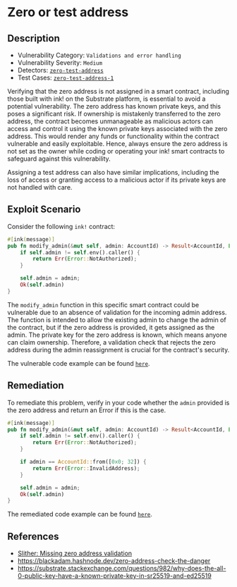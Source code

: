 # Zero or test address

## Description

- Vulnerability Category: `Validations and error handling`
- Vulnerability Severity: `Medium`
- Detectors: [`zero-test-address`](https://github.com/CoinFabrik/scout/tree/main/detectors/zero-or-test-address)
- Test Cases: [`zero-test-address-1`](https://github.com/CoinFabrik/scout/tree/main/test-cases/zero-or-test-address/zero-or-test-address-1)

Verifying that the zero address is not assigned in a smart contract, including those built with ink! on the Substrate platform, is essential to avoid a potential vulnerability. The zero address has known private keys, and this poses a significant risk. If ownership is mistakenly transferred to the zero address, the contract becomes unmanageable as malicious actors can access and control it using the known private keys associated with the zero address. This would render any funds or functionality within the contract vulnerable and easily exploitable. Hence, always ensure the zero address is not set as the owner while coding or operating your ink! smart contracts to safeguard against this vulnerability.

Assigning a test address can also have similar implications, including the loss of access or granting access to a malicious actor if its private keys are not handled with care.

## Exploit Scenario

Consider the following `ink!` contract:

```rust
#[ink(message)]
pub fn modify_admin(&mut self, admin: AccountId) -> Result<AccountId, Error> {
    if self.admin != self.env().caller() {
        return Err(Error::NotAuthorized);
    }

    self.admin = admin;
    Ok(self.admin)
}
```

The `modify_admin` function in this specific smart contract could be vulnerable due to an absence of validation for the incoming admin address. The function is intended to allow the existing admin to change the admin of the contract, but if the zero address is provided, it gets assigned as the admin. The private key for the zero address is known, which means anyone can claim ownership. Therefore, a validation check that rejects the zero address during the admin reassignment is crucial for the contract's security.

The vulnerable code example can be found [`here`](https://github.com/CoinFabrik/scout/tree/main/test-cases/zero-or-test-address/zero-or-test-address-1/vulnerable-example).

## Remediation

To remediate this problem, verify in your code whether the `admin` provided is the zero address and return an Error if this is the case.

```rust
#[ink(message)]
pub fn modify_admin(&mut self, admin: AccountId) -> Result<AccountId, Error> {
    if self.admin != self.env().caller() {
        return Err(Error::NotAuthorized);
    }

    if admin == AccountId::from([0x0; 32]) {
        return Err(Error::InvalidAddress);
    }

    self.admin = admin;
    Ok(self.admin)
}
```

The remediated code example can be found [`here`](https://github.com/CoinFabrik/scout/tree/main/test-cases/zero-or-test-address/zero-or-test-address-1/remediated-example).

## References

* [Slither: Missing zero address validation](https://github.com/crytic/slither/wiki/Detector-Documentation#missing-zero-address-validation)
* https://blackadam.hashnode.dev/zero-address-check-the-danger
* https://substrate.stackexchange.com/questions/982/why-does-the-all-0-public-key-have-a-known-private-key-in-sr25519-and-ed25519
